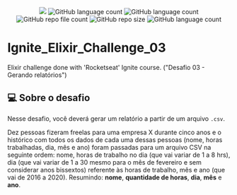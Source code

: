 <p align="center">
  <img src="http://img.shields.io/static/v1?label=STATUS&message=Concluded&color=blue&style=flat"/>
  <img alt="GitHub language count" src="https://img.shields.io/github/languages/count/Rafa-KozAnd/Ignite_Elixir_Challenge_03">
  <img alt="GitHub language count" src="https://img.shields.io/github/languages/top/Rafa-KozAnd/Ignite_Elixir_Challenge_03">
  <img alt="GitHub repo file count" src="https://img.shields.io/github/directory-file-count/Rafa-KozAnd/Ignite_Elixir_Challenge_03">
  <img alt="GitHub repo size" src="https://img.shields.io/github/repo-size/Rafa-KozAnd/Ignite_Elixir_Challenge_03">
  <img alt="GitHub language count" src="https://img.shields.io/github/license/Rafa-KozAnd/Ignite_Elixir_Challenge_03">
</p>

# Ignite_Elixir_Challenge_03

Elixir challenge done with 'Rocketseat' Ignite course. ("Desafio 03 - Gerando relatórios")

## 💻 Sobre o desafio

Nesse desafio, você deverá gerar um relatório a partir de um arquivo `.csv`.

Dez pessoas fizeram freelas para uma empresa X durante cinco anos e o histórico com todos os dados de cada uma dessas pessoas (nome, horas trabalhadas, dia, mês e ano) foram passadas para um arquivo CSV na seguinte ordem: nome, horas de trabalho no dia (que vai variar de 1 a 8 hrs), dia (que vai variar de 1 a 30 mesmo para o mês de fevereiro e sem considerar anos bissextos) referente às horas de trabalho, mês e ano (que vai de 2016 a 2020). Resumindo: **nome**, **quantidade de horas**, **dia**, **mês** e **ano**.
